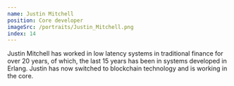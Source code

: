 ```yaml
---
name: Justin Mitchell
position: Core developer
imageSrc: /portraits/Justin_Mitchell.png
index: 14
---
```


Justin Mitchell has worked in low latency systems in traditional finance for over 20 years, of
which, the last 15 years has been in systems developed in Erlang.
Justin has now switched to blockchain technology and is working in the core.
